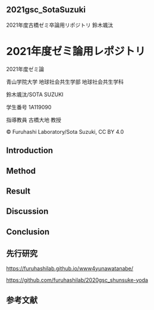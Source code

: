 ## 2021gsc_SotaSuzuki
2021年度古橋ゼミ卒論用リポジトリ 鈴木颯汰
# 2021年度ゼミ論用レポジトリ 

2021年度ゼミ論

青山学院大学 地球社会共生学部 地球社会共生学科

鈴木颯汰/SOTA SUZUKI

学生番号 1A119090

指導教員 古橋大地 教授

© Furuhashi Laboratory/Sota Suzuki, CC BY 4.0

## Introduction

## Method

## Result

## Discussion

## Conclusion

## 先行研究

https://furuhashilab.github.io/www4yunawatanabe/

https://github.com/furuhashilab/2020gsc_shunsuke-yoda

## 参考文献

